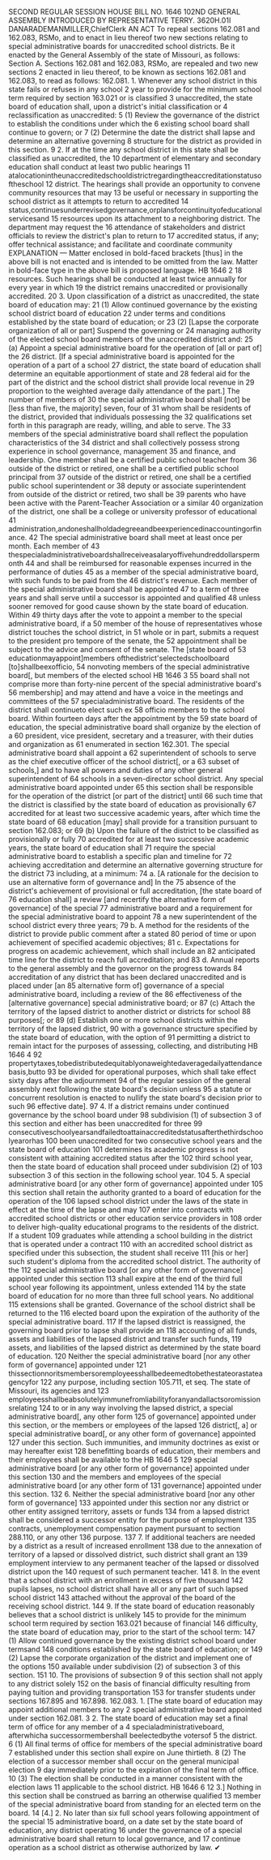 SECOND REGULAR SESSION
HOUSE BILL NO. 1646
102ND GENERAL ASSEMBLY
INTRODUCED BY REPRESENTATIVE TERRY.
3620H.01I DANARADEMANMILLER,ChiefClerk
AN ACT
To repeal sections 162.081 and 162.083, RSMo, and to enact in lieu thereof two new sections
relating to special administrative boards for unaccredited school districts.
Be it enacted by the General Assembly of the state of Missouri, as follows:
Section A. Sections 162.081 and 162.083, RSMo, are repealed and two new sections
2 enacted in lieu thereof, to be known as sections 162.081 and 162.083, to read as follows:
162.081. 1. Whenever any school district in this state fails or refuses in any school
2 year to provide for the minimum school term required by section 163.021 or is classified
3 unaccredited, the state board of education shall, upon a district's initial classification or
4 reclassification as unaccredited:
5 (1) Review the governance of the district to establish the conditions under which the
6 existing school board shall continue to govern; or
7 (2) Determine the date the district shall lapse and determine an alternative governing
8 structure for the district as provided in this section.
9 2. If at the time any school district in this state shall be classified as unaccredited, the
10 department of elementary and secondary education shall conduct at least two public hearings
11 atalocationintheunaccreditedschooldistrictregardingtheaccreditationstatusoftheschool
12 district. The hearings shall provide an opportunity to convene community resources that may
13 be useful or necessary in supporting the school district as it attempts to return to accredited
14 status,continuesunderrevisedgovernance,orplansforcontinuityofeducationalservicesand
15 resources upon its attachment to a neighboring district. The department may request the
16 attendance of stakeholders and district officials to review the district's plan to return to
17 accredited status, if any; offer technical assistance; and facilitate and coordinate community
EXPLANATION — Matter enclosed in bold-faced brackets [thus] in the above bill is not enacted and is
intended to be omitted from the law. Matter in bold-face type in the above bill is proposed language.
HB 1646 2
18 resources. Such hearings shall be conducted at least twice annually for every year in which
19 the district remains unaccredited or provisionally accredited.
20 3. Upon classification of a district as unaccredited, the state board of education may:
21 (1) Allow continued governance by the existing school district board of education
22 under terms and conditions established by the state board of education; or
23 (2) [Lapse the corporate organization of all or part] Suspend the governing or
24 managing authority of the elected school board members of the unaccredited district and:
25 (a) Appoint a special administrative board for the operation of [all or part of] the
26 district. [If a special administrative board is appointed for the operation of a part of a school
27 district, the state board of education shall determine an equitable apportionment of state and
28 federal aid for the part of the district and the school district shall provide local revenue in
29 proportion to the weighted average daily attendance of the part.] The number of members of
30 the special administrative board shall [not] be [less than five, the majority] seven, four of
31 whom shall be residents of the district, provided that individuals possessing the
32 qualifications set forth in this paragraph are ready, willing, and able to serve. The
33 members of the special administrative board shall reflect the population characteristics of the
34 district and shall collectively possess strong experience in school governance, management
35 and finance, and leadership. One member shall be a certified public school teacher from
36 outside of the district or retired, one shall be a certified public school principal from
37 outside of the district or retired, one shall be a certified public school superintendent or
38 deputy or associate superintendent from outside of the district or retired, two shall be
39 parents who have been active with the Parent-Teacher Association or a similar
40 organization of the district, one shall be a college or university professor of educational
41 administration,andoneshallholdadegreeandbeexperiencedinaccountingorfinance.
42 The special administrative board shall meet at least once per month. Each member of
43 thespecialadministrativeboardshallreceiveasalaryoffivehundreddollarspermonth
44 and shall be reimbursed for reasonable expenses incurred in the performance of duties
45 as a member of the special administrative board, with such funds to be paid from the
46 district's revenue. Each member of the special administrative board shall be appointed
47 to a term of three years and shall serve until a successor is appointed and qualified
48 unless sooner removed for good cause shown by the state board of education. Within
49 thirty days after the vote to appoint a member to the special administrative board, if a
50 member of the house of representatives whose district touches the school district, in
51 whole or in part, submits a request to the president pro tempore of the senate, the
52 appointment shall be subject to the advice and consent of the senate. The [state board of
53 educationmayappoint]members ofthedistrict'selectedschoolboard [to]shallbeexofficio,
54 nonvoting members of the special administrative board[, but members of the elected school
HB 1646 3
55 board shall not comprise more than forty-nine percent of the special administrative board's
56 membership] and may attend and have a voice in the meetings and committees of the
57 specialadministrative board. The residents of the district shall continueto elect such ex
58 officio members to the school board. Within fourteen days after the appointment by the
59 state board of education, the special administrative board shall organize by the election of a
60 president, vice president, secretary and a treasurer, with their duties and organization as
61 enumerated in section 162.301. The special administrative board shall appoint a
62 superintendent of schools to serve as the chief executive officer of the school district[, or a
63 subset of schools,] and to have all powers and duties of any other general superintendent of
64 schools in a seven-director school district. Any special administrative board appointed under
65 this section shall be responsible for the operation of the district [or part of the district] until
66 such time that the district is classified by the state board of education as provisionally
67 accredited for at least two successive academic years, after which time the state board of
68 education [may] shall provide for a transition pursuant to section 162.083; or
69 (b) Upon the failure of the district to be classified as provisionally or fully
70 accredited for at least two successive academic years, the state board of education shall
71 require the special administrative board to establish a specific plan and timeline for
72 achieving accreditation and determine an alternative governing structure for the district
73 including, at a minimum:
74 a. [A rationale for the decision to use an alternative form of governance and] In the
75 absence of the district's achievement of provisional or full accreditation, [the state board of
76 education shall] a review [and recertify the alternative form of governance] of the special
77 administrative board and a requirement for the special administrative board to appoint
78 a new superintendent of the school district every three years;
79 b. A method for the residents of the district to provide public comment after a stated
80 period of time or upon achievement of specified academic objectives;
81 c. Expectations for progress on academic achievement, which shall include an
82 anticipated time line for the district to reach full accreditation; and
83 d. Annual reports to the general assembly and the governor on the progress towards
84 accreditation of any district that has been declared unaccredited and is placed under [an
85 alternative form of] governance of a special administrative board, including a review of the
86 effectiveness of the [alternative governance] special administrative board; or
87 (c) Attach the territory of the lapsed district to another district or districts for school
88 purposes[; or
89 (d) Establish one or more school districts within the territory of the lapsed district,
90 with a governance structure specified by the state board of education, with the option of
91 permitting a district to remain intact for the purposes of assessing, collecting, and distributing
HB 1646 4
92 propertytaxes,tobedistributedequitablyonaweightedaveragedailyattendancebasis,butto
93 be divided for operational purposes, which shall take effect sixty days after the adjournment
94 of the regular session of the general assembly next following the state board's decision unless
95 a statute or concurrent resolution is enacted to nullify the state board's decision prior to such
96 effective date].
97 4. If a district remains under continued governance by the school board under
98 subdivision (1) of subsection 3 of this section and either has been unaccredited for three
99 consecutiveschoolyearsandfailedtoattainaccreditedstatusafterthethirdschoolyearorhas
100 been unaccredited for two consecutive school years and the state board of education
101 determines its academic progress is not consistent with attaining accredited status after the
102 third school year, then the state board of education shall proceed under subdivision (2) of
103 subsection 3 of this section in the following school year.
104 5. A special administrative board [or any other form of governance] appointed under
105 this section shall retain the authority granted to a board of education for the operation of the
106 lapsed school district under the laws of the state in effect at the time of the lapse and may
107 enter into contracts with accredited school districts or other education service providers in
108 order to deliver high-quality educational programs to the residents of the district. If a student
109 graduates while attending a school building in the district that is operated under a contract
110 with an accredited school district as specified under this subsection, the student shall receive
111 [his or her] such student's diploma from the accredited school district. The authority of the
112 special administrative board [or any other form of governance] appointed under this section
113 shall expire at the end of the third full school year following its appointment, unless extended
114 by the state board of education for no more than three full school years. No additional
115 extensions shall be granted. Governance of the school district shall be returned to the
116 elected board upon the expiration of the authority of the special administrative board.
117 If the lapsed district is reassigned, the governing board prior to lapse shall provide an
118 accounting of all funds, assets and liabilities of the lapsed district and transfer such funds,
119 assets, and liabilities of the lapsed district as determined by the state board of education.
120 Neither the special administrative board [nor any other form of governance] appointed under
121 thissectionnoritsmembersoremployeesshallbedeemedtobethestateorastateagencyfor
122 any purpose, including section 105.711, et seq. The state of Missouri, its agencies and
123 employeesshallbeabsolutelyimmunefromliabilityforanyandallactsoromissionsrelating
124 to or in any way involving the lapsed district, a special administrative board[, any other form
125 of governance] appointed under this section, or the members or employees of the lapsed
126 district[, a] or special administrative board[, or any other form of governance] appointed
127 under this section. Such immunities, and immunity doctrines as exist or may hereafter exist
128 benefitting boards of education, their members and their employees shall be available to the
HB 1646 5
129 special administrative board [or any other form of governance] appointed under this section
130 and the members and employees of the special administrative board [or any other form of
131 governance] appointed under this section.
132 6. Neither the special administrative board [nor any other form of governance]
133 appointed under this section nor any district or other entity assigned territory, assets or funds
134 from a lapsed district shall be considered a successor entity for the purpose of employment
135 contracts, unemployment compensation payment pursuant to section 288.110, or any other
136 purpose.
137 7. If additional teachers are needed by a district as a result of increased enrollment
138 due to the annexation of territory of a lapsed or dissolved district, such district shall grant an
139 employment interview to any permanent teacher of the lapsed or dissolved district upon the
140 request of such permanent teacher.
141 8. In the event that a school district with an enrollment in excess of five thousand
142 pupils lapses, no school district shall have all or any part of such lapsed school district
143 attached without the approval of the board of the receiving school district.
144 9. If the state board of education reasonably believes that a school district is unlikely
145 to provide for the minimum school term required by section 163.021 because of financial
146 difficulty, the state board of education may, prior to the start of the school term:
147 (1) Allow continued governance by the existing district school board under termsand
148 conditions established by the state board of education; or
149 (2) Lapse the corporate organization of the district and implement one of the options
150 available under subdivision (2) of subsection 3 of this section.
151 10. The provisions of subsection 9 of this section shall not apply to any district solely
152 on the basis of financial difficulty resulting from paying tuition and providing transportation
153 for transfer students under sections 167.895 and 167.898.
162.083. 1. [The state board of education may appoint additional members to any
2 special administrative board appointed under section 162.081.
3 2. The state board of education may set a final term of office for any member of a
4 specialadministrativeboard, afterwhicha successormembershall beelectedbythe votersof
5 the district.
6 (1) All final terms of office for members of the special administrative board
7 established under this section shall expire on June thirtieth.
8 (2) The election of a successor member shall occur on the general municipal election
9 day immediately prior to the expiration of the final term of office.
10 (3) The election shall be conducted in a manner consistent with the election laws
11 applicable to the school district.
HB 1646 6
12 3.] Nothing in this section shall be construed as barring an otherwise qualified
13 member of the special administrative board from standing for an elected term on the board.
14 [4.] 2. No later than six full school years following appointment of the special
15 administrative board, on a date set by the state board of education, any district operating
16 under the governance of a special administrative board shall return to local governance, and
17 continue operation as a school district as otherwise authorized by law.
✔